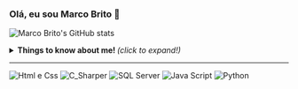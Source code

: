 
### Olá, eu sou Marco Brito 👋
![Marco Brito's GitHub stats](https://github-readme-stats.vercel.app/api?username=BritosMarco&show_icons=true&theme=tokyonight)

<details>
  <summary> <b> Things to know about me! </b> <i>(click to expand!)</i> </summary>
  
  <br>
  

</details>

<p align="center">

  <!-- For more icons please follow  https://github.com/MikeCodesDotNET/ColoredBadges -->
---
  
![Html e Css](https://user-images.githubusercontent.com/85652672/125280017-f96fa400-e2ea-11eb-8674-3e551a03404e.jpg)
![C_Sharper](https://user-images.githubusercontent.com/85652672/125280995-1658a700-e2ec-11eb-847d-9578b2b4ef4c.jpg)
![SQL Server](https://user-images.githubusercontent.com/85652672/125281064-2bcdd100-e2ec-11eb-9b17-a1f409fb2e09.jpg)
![Java Script](https://user-images.githubusercontent.com/85652672/125281079-2ec8c180-e2ec-11eb-9379-e13ac838a246.jpg)
![Python](https://user-images.githubusercontent.com/85652672/125281090-32f4df00-e2ec-11eb-9f9d-4fa8f07e55e9.jpg)

</p>
<!--
**BritosMarco/BritosMarco** is a ✨ _special_ ✨ repository because its `README.md` (this file) appears on your GitHub profile.

Here are some ideas to get you started:

- 🔭 I’m currently working on ...
- 🌱 I’m currently learning ...
- 👯 I’m looking to collaborate on ...
- 🤔 I’m looking for help with ...
- 💬 Ask me about ...
- 📫 How to reach me: ...
- 😄 Pronouns: ...
- ⚡ Fun fact: ...
-->

